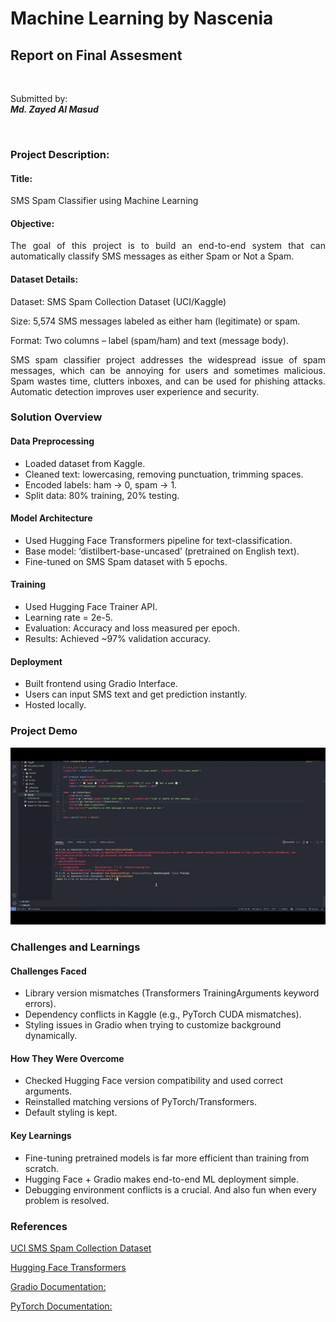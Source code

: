 # Machine Learning by Nascenia

## Report on Final Assesment

<br>

Submitted by: <br>
***Md. Zayed Al Masud***


<br>

### Project Description:

#### Title: 
SMS Spam Classifier using Machine Learning
#### Objective: 
<p style="text-align: justify">
The goal of this project is to build an end-to-end system that can automatically classify 
SMS messages as either Spam or Not a Spam.
</p>

#### Dataset Details: 
Dataset: SMS Spam Collection Dataset (UCI/Kaggle) <br>

Size: 5,574 SMS messages labeled as either ham (legitimate) or spam. <br>

Format: Two columns – label (spam/ham) and text (message body).
<p style="text-align: justify">
SMS spam classifier project addresses the widespread issue of spam messages, which 
can be annoying for users and sometimes malicious. Spam wastes time, clutters 
inboxes, and can be used for phishing attacks. Automatic detection improves user 
experience and security. 
</p>

### Solution Overview 
#### Data Preprocessing 
<ul> 
	<li>Loaded dataset from Kaggle.</li>
	<li>Cleaned text: lowercasing, removing punctuation, trimming spaces. </li>
	<li>Encoded labels: ham → 0, spam → 1. </li>
	<li>Split data: 80% training, 20% testing. </li>
</ul>

#### Model Architecture 
<ul> 
	<li>Used Hugging Face Transformers pipeline for text-classification.</li>
	<li>Base model: ‘distilbert-base-uncased’ (pretrained on English text). </li>
	<li>Fine-tuned on SMS Spam dataset with 5 epochs. </li>
</ul>

#### Training
<ul> 
	<li> Used Hugging Face Trainer API.</li>
	<li>Learning rate = 2e-5. </li>
	<li>Evaluation: Accuracy and loss measured per epoch. </li>
	<li> Results: Achieved ~97% validation accuracy.</li>
</ul>

#### Deployment
<ul> 
	<li> Built frontend using Gradio Interface.</li>
	<li>Users can input SMS text and get prediction instantly.  </li>
	<li> Hosted locally. </li>

</ul>

### Project Demo
<div>
<img src = "./Final_Assessment_demo.gif">
</div>

### Challenges and Learnings

#### Challenges Faced
<ul> 
	<li>Library version mismatches (Transformers TrainingArguments keyword errors).  </li>
	<li>Dependency conflicts in Kaggle (e.g., PyTorch CUDA mismatches). </li>
	<li>Styling issues in Gradio when trying to customize background dynamically. </li>

</ul>

#### How They Were Overcome
<ul> 
	<li>Checked Hugging Face version compatibility and used correct arguments. </li>
	<li>Reinstalled matching versions of PyTorch/Transformers. </li>
	<li>Default styling is kept.  </li>

</ul>

#### Key Learnings 
<ul> 
	<li>Fine-tuning pretrained models is far more efficient than training from scratch. </li>
	<li>Hugging Face + Gradio makes end-to-end ML deployment simple.  </li>
	<li>Debugging environment conflicts is a crucial. And also fun when every 
problem is resolved. </li>
</ul>


### References 

[UCI SMS Spam Collection Dataset](https://www.kaggle.com/datasets/uciml/sms-spam-collection-dataset) 

[Hugging Face Transformers](https://huggingface.co/transformers/)
	
[Gradio Documentation:](https://gradio.app/docs/)  
	
[PyTorch Documentation:](https://pytorch.org/docs/stable/) 

